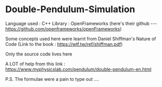 # Double-Pendulum-Simulation
Language used : C++
Library : OpenFrameworks (here's their github --- https://github.com/openframeworks/openFrameworks)

Some concepts used here were learnt from Daniel Shiffman's Nature of Code (Link to the book : https://wtf.tw/ref/shiffman.pdf)

Only the source code lives here


A LOT of help from this link : https://www.myphysicslab.com/pendulum/double-pendulum-en.html










P.S.  The formulae were a pain to type out ....
